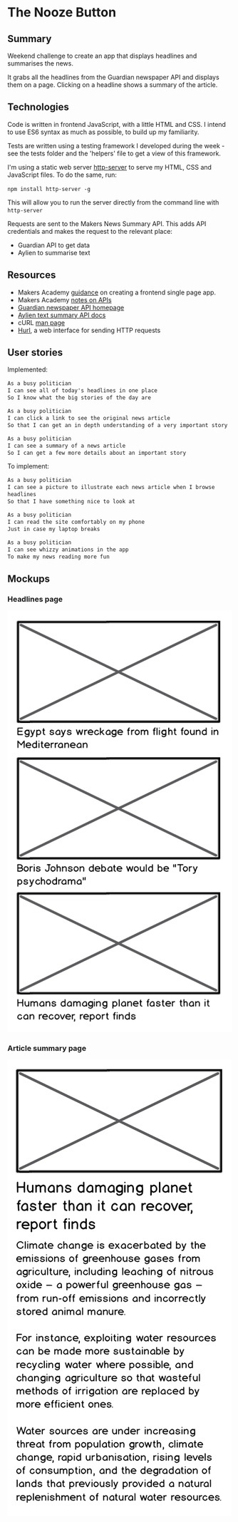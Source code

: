 # The Nooze Button

## Summary

Weekend challenge to create an app that displays headlines and summarises the
news.

It grabs all the headlines from the Guardian newspaper API and displays them on
a page. Clicking on a headline shows a summary of the article.

## Technologies

Code is written in frontend JavaScript, with a little HTML and CSS. I intend to
use ES6 syntax as much as possible, to build up my familiarity.

Tests are written using a testing framework I developed during the week - see
the tests folder and the 'helpers' file to get a view of this framework.

I'm using a static web server [http-server](https://www.npmjs.com/package/http-server) to serve my HTML, CSS and JavaScript files.
To do the same, run:  

`npm install http-server -g`

This will allow you to run the server directly from the command line with
`http-server`

Requests are sent to the Makers News Summary API. This adds API credentials and
makes the request to the relevant place:
* Guardian API to get data  
* Aylien to summarise text  

## Resources

* Makers Academy [guidance](https://github.com/makersacademy/course/blob/master/further_javascript/frontend_single_page_app_guidance.md) on creating a frontend single page app.
* Makers Academy [notes on APIs](https://github.com/emmavanoss/news-summary-challenge/blob/master/api-notes.md)
* [Guardian newspaper API homepage](http://open-platform.theguardian.com/documentation/)
* [Aylien text summary API docs](http://docs.aylien.com/docs/summarize)
* cURL [man page](https://curl.haxx.se/docs/manpage.html)
* [Hurl](https://www.hurl.it/), a web interface for sending HTTP requests

## User stories

Implemented:

```
As a busy politician
I can see all of today's headlines in one place
So I know what the big stories of the day are
```

```
As a busy politician
I can click a link to see the original news article
So that I can get an in depth understanding of a very important story
```

```
As a busy politician
I can see a summary of a news article
So I can get a few more details about an important story
```

To implement:

```
As a busy politician
I can see a picture to illustrate each news article when I browse headlines
So that I have something nice to look at
```

```
As a busy politician
I can read the site comfortably on my phone
Just in case my laptop breaks
```

```
As a busy politician
I can see whizzy animations in the app
To make my news reading more fun
```


## Mockups

### Headlines page

![Headlines page mockup](/images/news-summary-project-headlines-page-mockup.png)

### Article summary page

![Article page mockup](/images/news-summary-project-article-page-mockup.png)


